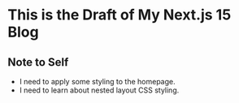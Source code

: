 # This is the Draft of My Next.js 15 Blog

## Note to Self

- I need to apply some styling to the homepage.
- I need to learn about nested layout CSS styling.
